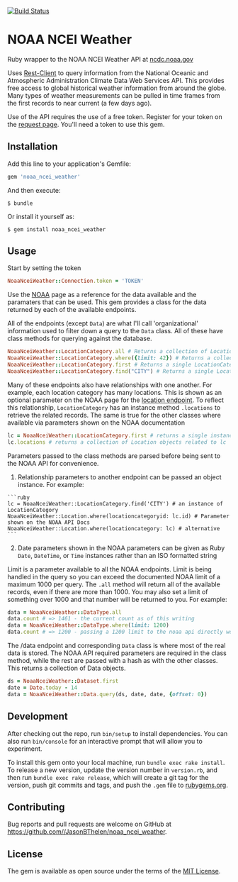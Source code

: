 [![Build Status](https://travis-ci.org/JasonBThelen/noaa_ncei_weather.svg?branch=master)](https://travis-ci.org/JasonBThelen/noaa_ncei_weather)

# NOAA NCEI Weather

Ruby wrapper to the NOAA NCEI Weather API at [ncdc.noaa.gov](http://www.ncdc.noaa.gov/cdo-web/webservices/v2)

Uses [Rest-Client](https://github.com/rest-client/rest-client) to query information from the National Oceanic and Atmospheric Administration Climate Data Web Services API. This provides free access to global historical weather information from around the globe. Many types of weather measurements can be pulled in time frames from the first records to near current (a few days ago).

Use of the API requires the use of a free token. Register for your token on the [request page](http://www.ncdc.noaa.gov/cdo-web/token). You'll need a token to use this gem.

## Installation

Add this line to your application's Gemfile:

```ruby
gem 'noaa_ncei_weather'
```

And then execute:

    $ bundle

Or install it yourself as:

    $ gem install noaa_ncei_weather

## Usage

Start by setting the token

```ruby
NoaaNceiWeather::Connection.token = 'TOKEN'
```

Use the [NOAA](http://www.ncdc.noaa.gov/cdo-web/webservices/v2#gettingStarted) page as a reference for the data available and the paramaters that can be used. This gem provides a class for the data returned by each of the available endpoints.

All of the endpoints (except `Data`) are what I'll call 'organizational' information used to filter down a query to the `Data` class. All of these have class methods for querying against the database.

```ruby
NoaaNceiWeather::LocationCategory.all # Returns a collection of LocationCategory objects
NoaaNceiWeather::LocationCategory.where({limit: 42}) # Returns a collection of LocationCategory objects filtered by the parameters given
NoaaNceiWeather::LocationCategory.first # Returns a single LocationCategory object
NoaaNceiWeather::LocationCategory.find("CITY") # Returns a single LocationCategory with the given ID
```

Many of these endpoints also have relationships with one another. For example, each location category has many locations. This is shown as an optional parameter on the NOAA page for the [location endpoint](http://www.ncdc.noaa.gov/cdo-web/webservices/v2#locations). To reflect this relationship, `LocationCategory` has an instance method `.locations` to retrieve the related records. The same is true for the other classes where available via parameters shown on the NOAA documentation

```ruby
lc = NoaaNceiWeather::LocationCategory.first # returns a single instance of LocationCategory
lc.locations # returns a collection of Location objects related to lc
```

Parameters passed to the class methods are parsed before being sent to the NOAA API for convenience.
  1. Relationship parameters to another endpoint can be passed an object instance. For example:

    ```ruby
    lc = NoaaNceiWeather::LocationCategory.find('CITY') # an instance of LocationCategory
    NoaaNceiWeather::Location.where(locationcategoryid: lc.id) # Parameter shown on the NOAA API Docs
    NoaaNceiWeather::Location.where(locationcategory: lc) # alternative
    ```

  2. Date parameters shown in the NOAA parameters can be given as Ruby `Date`, `DateTime`, or `Time` instances rather than an ISO formatted string

Limit is a parameter available to all the NOAA endpoints. Limit is being handled in the query so you can exceed the documented NOAA limit of a maximum 1000 per query. The `.all` method will return all of the available records, even if there are more than 1000. You may also set a limit of something over 1000 and that number will be returned to you. For example:

```ruby
data = NoaaNceiWeather::DataType.all
data.count # => 1461 - the current count as of this writing
data = NoaaNceiWeather::DataType.where(limit: 1200)
data.count # => 1200 - passing a 1200 limit to the noaa api directly would raise a bad request error
```


The /data endpoint and corresponding `Data` class is where most of the real data is stored. The NOAA API required parameters are required in the class method, while the rest are passed with a hash as with the other classes. This returns a collection of Data objects.

```ruby
ds = NoaaNceiWeather::Dataset.first
date = Date.today - 14
data = NoaaNceiWeather::Data.query(ds, date, date, {offset: 0})
```


## Development

After checking out the repo, run `bin/setup` to install dependencies. You can also run `bin/console` for an interactive prompt that will allow you to experiment.

To install this gem onto your local machine, run `bundle exec rake install`. To release a new version, update the version number in `version.rb`, and then run `bundle exec rake release`, which will create a git tag for the version, push git commits and tags, and push the `.gem` file to [rubygems.org](https://rubygems.org).

## Contributing

Bug reports and pull requests are welcome on GitHub at https://github.com//JasonBThelen/noaa_ncei_weather.


## License

The gem is available as open source under the terms of the [MIT License](http://opensource.org/licenses/MIT).
